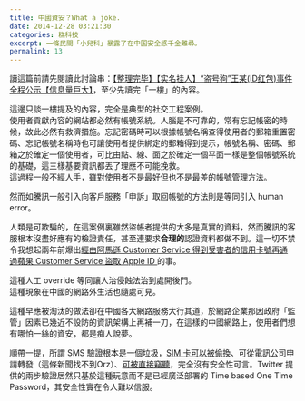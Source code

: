 ```yaml
---
title: 中國資安？What a joke.
date: 2014-12-28 03:21:30
categories: 糕科技
excerpt: 一條民間「小兒科」暴露了在中国安全感千金難尋。
permalink: 13
---
```

讀這篇前請先閱讀此討論串：[【整理完毕】【实名挂人】“盗号狗”王某(ID红包)事件全程公示【信息量巨大】][1]，至少先讀完「一樓」的內容。

這邊只談一樓提及的內容，完全是典型的社交工程案例。  
使用者貢獻內容的網站都必然有帳號系統。人腦是不可靠的，常有忘記帳密的時候，故此必然有救濟措施。忘記密碼時可以根據帳號名稱查得使用者的郵箱重置密碼、忘記帳號名稱時也可讓使用者提供綁定的郵箱得到提示，帳號名稱、密碼、郵箱之於確定一個使用者，可比由點、線、面之於確定一個平面一樣是整個帳號系統的基礎，這三樣基要資訊都丟了理應不可能挽救。  
這過程一般不經人手，雖對使用者不是最好但也不是最差的帳號管理方法。

然而如騰訊一般引入向客戶服務「申訴」取回帳號的方法則是等同引入 human error。

人類是可欺騙的，在這案例裏雖然盜帳者提供的大多是真實的資料，然而騰訊的客服根本沒盡好應有的檢證責任，甚至連要求**合理的**認證資料都做不到。這一切不禁令我想起兩年前爆出[經由阿馬遜 Customer Service 得到受害者的信用卡號再通過蘋果 Customer Service 盜取 Apple ID ][2]的事。

這種人工 override 等同讓人治侵蝕法治到處開後門。  
這種現象在中國的網路外生活也隨處可見。

這種早應被淘汰的做法卻在中國各大網路服務大行其道，於網路企業那因政府「監管」因素已幾近不設防的資訊架構上再補一刀，在這樣的中國網路上，使用者們想有哪怕一絲的資安，都是痴人說夢。

順帶一提，所謂 SMS 驗證根本是一個垃圾，[SIM 卡可以被偷換][3]、可從電訊公司申請轉發（這條新聞找不到Orz）、[可被直接竊聽][4]，完全沒有安全性可言。Twitter 提供的兩步驗證居然只基於這種玩意而不是已經廣泛部署的 Time based One Time Password，其安全性實在令人難以信服。

[1]: http://bbs.nekonazo.com/n9685.1/
[2]: http://www.wired.com/2012/08/apple-amazon-mat-honan-hacking/
[3]: http://mybroadband.co.za/news/banking/76366-sim-swap-banking-scam-what-you-should-know.html
[4]: http://www.freebuf.com/news/54754.html
